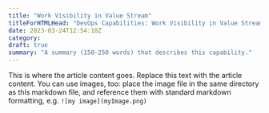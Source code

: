 ```yaml
---
title: "Work Visibility in Value Stream"
titleForHTMLHead: "DevOps Capabilities: Work Visibility in Value Stream" # TODO: can we DRY this out?
date: 2023-03-24T12:54:18Z
category: 
draft: true
summary: "A summary (150-250 words) that describes this capability."
---
```


This is where the article content goes. Replace this text with the article content. You can use images, too: place the image file in the same directory as this markdown file, and reference them with standard markdown formatting, e.g. `![my image](myImage.png)`